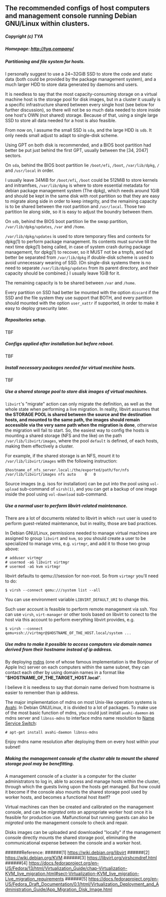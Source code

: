 ## The recommended configs of host computers and management console running Debian GNU/Linux within clusters.
##### Copyright (c) TYA
##### Homepage: http://tya.company/

##### Partitioning and file system for hosts.

I personally suggest to use a 24~32GiB SSD to store the code and static data (both could be provided by the package management system), and a much larger HDD to store data generated by daemons and users.

It is needless to say that the most capacity-consuming storage on a virtual machine host is the storage pool for disk images, but in a cluster it usually is a specific infrastructure shared between every single host (see below for further discussion), so there will not be so much data needed to store inside one host's OWN (not shared) storage. Because of that, using a single large SSD to store all data needed for a host is also feasible.

From now on, I assume the small SSD is `sda`, and the large HDD is `sdb`. It only needs small adjust to adapt to single-disk scheme.

Using GPT on both disk is recommended, and a BIOS boot partition had better be put just behind the first GPT, usually between the [34, 2047] sectors.

On `sda`, behind the BIOS boot partition lie `/boot/efi`, `/boot`, `/var/lib/dpkg`, `/` and `/usr/local` in order.

I usually leave 34MiB for `/boot/efi`, `/boot` could be 512MiB to store kernels and initramfses, `/var/lib/dpkg` is where to store essential metadata for debian package management system (The dpkg), which needs around 1GiB and should be kept in the same disk with root partition so that they are easy to migrate along side in order to keep integrity, and the remaining capacity is to be shared between the root partition and `/usr/local`. Those two partition lie along side, so it is easy to adjust the boundry between them.

On `sdb`, behind the BIOS boot partition lie the swap partition, `/var/lib/dpkg/updates`, `/var` and `/home`.

`/var/lib/dpkg/updates` is used to store temporary files and contexts for dpkg(1) to perform package management. Its contents must survive till the next time dpkg(1) being called, in case of system crash during package management, for dpkg(1) to recover, so it MUST not be a tmpfs, and had better be separated from `/var/lib/dpkg` if double-disk scheme is used to avoid unnecessary wearing of SSD. (On single-disk systems there is no need to separate `/var/lib/dpkg/updates` from its parent directory, and their capacity should be combined.) I usually leave 1GiB for it.

The remaining capacity is to be shared between `/var` and `/home`.

Every partition on SSD had better be mounted with the option `discard` if the SSD and the file system they use support that BOTH, and every partition should mounted with the option `user_xattr` if supported, in order to make it easy to deploy grsecurity later.

##### Repositories setup.

TBF

##### Configs applied after installation but before reboot.

TBF

##### Install necessary packages needed for virtual mechine hosts.

TBF

##### Use a shared storage pool to store disk images of virtual machines.

`libvirt`'s "migrate" action can only migrate the definition, as well as the whole state when performing a live migration. In reality, libvirt assumes that **the STORAGE POOL is shared between the source and the destination hosts, and mounted to the same path, the images should remain accessible via the very same path when the migration is done**, otherwise the migration will fail to start. So, the easiest way to config the hosts is mounting a shared storage (NFS and the like) on the path `/var/lib/libvirt/images`, where the pool `default` is defined, of each hosts, making them effectively a cluster.

For example, if the shared storage is an NFS, mount it to `/var/lib/libvirt/images` with the following instruction:

`$hostname_of_nfs_server.local:/the/exported/path/for/nfs	/var/lib/libvirt/images	nfs	auto	0	0`

Source images (e.g. isos for installation) can be put into the pool using `vol-upload` sub-command of `virsh(1)`, and you can get a backup of one image inside the pool using `vol-download` sub-command.

##### Use a normal user to perform libvirt-related maintenance.

There are a lot of documents related to libvirt in which `root` user is used to perform guest-related maintenance, but in reality, those are bad practices.

In Debian GNU/Linux, permissions needed to manage virtual machines are assigned to group `libvirt` and `kvm`, so you should create a user to be specialized to manage vms, e.g. `virtmgr`, and add it to those two group above:

```
# adduser virtmgr
# usermod -aG libvirt virtmgr
# usermod -aG kvm virtmgr
```

libvirt defaults to qemu:///session for non-root. So from `virtmgr` you'll need to do: 

`$ virsh --connect qemu:///system list --all`

You can use environment variable `LIBVIRT_DEFAULT_URI` to change this. 

Such user account is feasible to perform remote management via ssh. You can use `virsh`, `virt-manager` or other tools based on libvirt to conect to the host via this account to perform everything libvirt provides, e.g.

`$ virsh --connect qemu+ssh://virtmgr@$HOSTNAME_OF_THE_HOST.local/system ...`

##### Use mdns to make it possible to access computers via domain names derived from their hostname instead of ip address.

By deploying [mdns](https://en.wikipedia.org/wiki/Multicast_DNS) (one of whose famous implementation is the Bonjour of Apple Inc) server on each computers within the same subnet, they can contact each other by using domain names in a format like "**$HOSTNAME_OF_THE_TARGET_HOST.local**".

I believe it is needless to say that domain name derived from hostname is easier to remember than ip address.

The major implementation of mdns on most Unix-like operation systems is [Avahi](https://en.wikipedia.org/wiki/Avahi_%28software%29). In Debian GNU/Linux, it is divided to a lot of packages. To make use of the most basic function of mdns, you could just install `avahi-daemon` as mdns server and `libnss-mdns` to interface mdns name resolution to [Name Service Switch](https://en.wikipedia.org/wiki/Name_Service_Switch):

`# apt-get install avahi-daemon libnss-mdns`

Enjoy mdns name resolution after deploying them on every host within your subnet!

##### Making the management console of the cluster able to mount the shared storage pool may be benefitting.

A management console of a cluster is a computer for the cluster administrators to log in, able to access and manage hosts within the cluster, through which the guests living upon the hosts get managed. But how could it become if the console also mounts the shared storage pool used by worker hosts, and becomes a functional host itself?

Virtual machines can then be created and calibrated on the management console, and can be *migrated* onto an appropriate worker host once it is feasible for production use. Malfunctional but running guests can also be *migrated* onto the management console to check and repair.

Disks images can be uploaded and downloaded "locally" if the management console directly mounts the shared storage pool, eliminating the communicational expense between the console and a worker host.

######Reference: 
######[1] https://wiki.debian.org/libvirt
######[2] https://wiki.debian.org/KVM
######[3] https://libvirt.org/virshcmdref.html
######[4] https://docs.fedoraproject.org/en-US/Fedora/13/html/Virtualization_Guide/chap-Virtualization-KVM_live_migration.html#sect-Virtualization-KVM_live_migration-Live_migration_requirements
######[5] https://docs.fedoraproject.org/en-US/Fedora_Draft_Documentation/0.1/html/Virtualization_Deployment_and_Administration_Guide/App_Migration_Disk_Image.html
